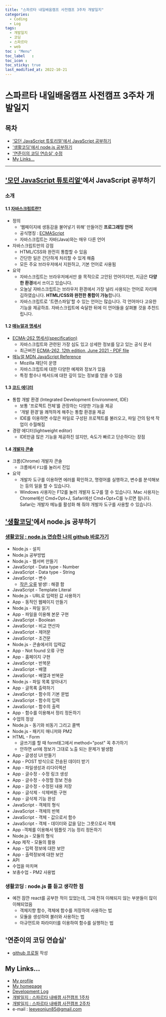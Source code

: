 ```yaml
---
title: "스파르타 내일배움캠프 사전캠프 3주차 개발일지"
categories:
  - Coding
  - Log
tags:
  - 개발일지
  - 코딩
  - 스파르타
  - web
toc	: "Menu"
toc_label	:
toc_icon :
toc_sticky: true
last_modified_at: 2022-10-21
---
```



# 스파르타 내일배움캠프 사전캠프 3주차 개발일지

## 목차
- ['모던 JavaScript 튜토리얼'에서 JavaScript 공부하기](#모던-javascript-튜토리얼에서-javascript-공부하기)
- ['생활코딩'에서 node.js 공부하기](#생활코딩에서-nodejs-공부하기)
- ['연준이의 코딩 연습실' 수정](#연준이의-코딩-연습실)
- [My Links...](#my-links)
___
## ['모던 JavaScript 튜토리얼'](https://ko.javascript.info/)에서 JavaScript 공부하기
### 소개
#### 1.1 [자바스크립트란?](https://ko.javascript.info/intro)
- 정의
  - ‘웹페이지에 생동감을 불어넣기 위해’ 만들어진 **프로그래밍 언어**
  - 공식명칭 : [ECMAScript](https://en.wikipedia.org/wiki/ECMAScript)
  - 자바스크립트는 자바(Java)와는 매우 다른 언어
- 자바스크립트만의 강점
  - HTML/CSS와 완전히 통합할 수 있음
  - 간단한 일은 간단하게 처리할 수 있게 해줌
  - 모든 주요 브라우저에서 지원하고, 기본 언어로 사용됨
- 요약
  - 자바스크립트는 브라우저에서만 쓸 목적으로 고안된 언어이지만, 지금은 **다양한 환경**에서 쓰이고 있습니다.
  - 오늘날 자바스크립트는 브라우저 환경에서 가장 널리 사용되는 언어로 자리매김하였습니다. **HTML/CSS와 완전한 통합이 가능**합니다.
  - 자바스크립트로 '트랜스파일’할 수 있는 언어는 많습니다. 각 언어마다 고유한 기능을 제공하죠. 자바스크립트에 숙달한 뒤에 이 언어들을 살펴볼 것을 추천드립니다.

#### 1.2 [매뉴얼과 명세서](https://ko.javascript.info/manuals-specifications)
- [ECMA-262 명세서(specification)](https://www.ecma-international.org/publications-and-standards/standards/ecma-262/)
  - 자바스크립트와 관련된 가장 심도 있고 상세한 정보를 담고 있는 공식 문서
  - 최근버전 [ECMA-262, 12th edition, June 2021 - PDF file](https://www.ecma-international.org/wp-content/uploads/ECMA-262_12th_edition_june_2021.pdf)
- [매뉴얼 MDN JavaScript Reference](https://developer.mozilla.org/en-US/docs/Web/JavaScript/Reference)
  - Mozilla 재단이 운영
  - 자바스크립트에 대한 다양한 예제와 정보가 있음
  - 특정 함수나 메서드에 대한 깊이 있는 정보를 얻을 수 있음

#### 1.3 [코드 에디터](https://ko.javascript.info/code-editors)
- 통합 개발 환경 (Integrated Development Environment, IDE)
  - 보통 '프로젝트 전체’를 관장하는 다양한 기능을 제공
  - '개발 환경’을 쾌적하게 해주는 통합 환경을 제공
  - IDE를 이용하면 수많은 파일로 구성된 프로젝트를 불러오고, 파일 간의 탐색 작업이 수월해짐
- 경량 에디터(lightweight editor)
  - IDE만큼 많은 기능을 제공하진 않지만, 속도가 빠르고 단순하다는 장점

#### 1.4 [개발자 콘솔]()
- 크롬(Chrome) 개발자 콘솔
  - 크롬에서 `F12`를 눌러서 진입
- 요약
  - 개발자 도구를 이용하면 에러를 확인하고, 명령어를 실행하고, 변수를 분석해보는 등의 일을 할 수 있습니다.
  - Windows 사용자는 F12를 눌러 개발자 도구를 열 수 있습니다. Mac 사용자는 Chrome에선 Cmd+Opt+J, Safari에선 Cmd+Opt+C를 누르면 됩니다. Safari는 개발자 메뉴를 활성화 해 줘야 개발자 도구를 사용할 수 있습니다.

## ['생활코딩'](https://opentutorials.org/course/3083)에서 node.js 공부하기
### [생활코딩 : node.js 연습한 나의 github 바로가기](https://github.com/leeyeonjun85/prac01)
- Node.js - 설치
- Node.js 공부방법
- Node.js - 웹서버 만들기
- JavaScript - Data type - Number
- JavaScript - Data type - String
- JavaScript - 변수
  - [작은 오류](..\coding\vscode_prac01.md) 발생! : 해결 함
- JavaScript - Template Literal
- Node.js - URL로 입력된 값 사용하기
- App - 동적인 웹페이지 만들기
- Node.js - 파일 읽기
- App - 파일을 이용해 본문 구현
- JavaScript - Boolean
- JavaScript - 비교 연산자
- JavaScript - 제어문
- JavaScript - 조건문
- Node.js - 콘솔에서의 입력값
- App - Not found 오류 구현
- App - 홈페이지 구현
- JavaScript - 반복문
- JavaScript - 배열
- JavaScript - 배열과 반복문
- Node.js - 파일 목록 알아내기
- App - 글목록 출력하기
- JavaScript - 함수의 기본 문법
- JavaScript - 함수의 입력
- JavaScript - 함수의 출력
- App - 함수를 이용해서 정리 정돈하기
- 수업의 정상
- Node.js - 동기와 비동기 그리고 콜백
- Node.js - 패키지 매니저와 PM2
- HTML - Form
  - 글쓰기를 할 때 form태그에서 method="post" 꼭 추가하기
  - 안하면 url에 정보가 그대로 노출 되는 문제가 발생함
- App - 글생성 UI 만들기
- App - POST 방식으로 전송된 데이터 받기
- App - 파일생성과 리다이렉션
- App - 글수정 - 수정 링크 생성
- App - 글수정 - 수정할 정보 전송
- App - 글수정 - 수정된 내용 저장
- App - 글삭제 - 삭제버튼 구현
- App - 글삭제 기능 완성
- JavaScript - 객체의 형식
- JavaScript - 객체의 반복
- JavaScript - 객체 - 값으로서 함수
- JavaScript - 객체 - 데이터와 값을 담는 그릇으로서 객체
- App -객체를 이용해서 템플릿 기능 정리 정돈하기
- Node.js - 모듈의 형식
- App 제작 - 모듈의 활용
- App - 입력 정보에 대한 보안
- App - 출력정보에 대한 보안
- API
- 수업을 마치며
- 보충수업 - PM2 사용법

### 생활코딩 : node.js 를 듣고 생각한 점
- 예전 잠깐 react를 공부한 적이 있었는데, 그때 전혀 이해되지 않는 부분들이 많이 이해되었음
  - 객체지향 함수, 객체에 함수를 저장하여 사용하는 법
  - 모듈을 생성하여 불러와 사용하는 법
  - 아규먼트와 파라미터를 이용하여 함수를 실행하는 법


## '연준이의 코딩 연습실'
- [github 프로필](https://github.com/leeyeonjun85) 작성

## My Links...
- [My profile](https://github.com/leeyeonjun85)
- [My homepage](https://leeyeonjun85.github.io/home/)
- [Development Log](https://github.com/leeyeonjun85/leeyeonjun85/blob/main/markdownbox/Development%20Log.md)
- [개발일지 : 스파르타 내배캠 사전캠프 1주차](https://github.com/leeyeonjun85/home/blob/main/mdpages/Sparta%20Tomorrow%20Camp/Ready1.md)
- [개발일지 : 스파르타 내배캠 사전캠프 2주차](https://github.com/leeyeonjun85/home/blob/main/mdpages/Sparta%20Tomorrow%20Camp/Ready2.md)
- e-mail : leeyeonjun85@gmail.com